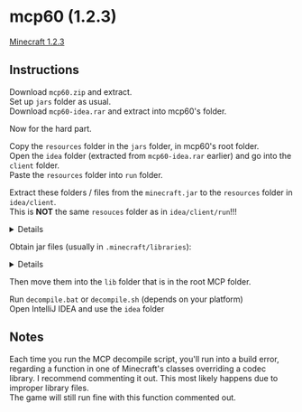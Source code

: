 # mcp60 (1.2.3)

[Minecraft 1.2.3](https://minecraft.fandom.com/wiki/Java_Edition_1.2.3)

## Instructions

Download `mcp60.zip` and extract.<br/>
Set up `jars` folder as usual.<br/>
Download `mcp60-idea.rar` and extract into mcp60's folder.<br/>

Now for the hard part.

Copy the `resources` folder in the `jars` folder, in mcp60's root folder.<br/>
Open the `idea` folder (extracted from `mcp60-idea.rar` earlier) and go into the `client` folder.<br/>
Paste the `resources` folder into `run` folder.<br/>

Extract these folders / files from the `minecraft.jar` to the `resources` folder in `idea/client`.<br/>
This is **NOT** the same `resouces` folder as in `idea/client/run`!!!

<details>

`achievement`<br/>
`armor`<br/>
`art`<br/>
`environment`<br/>
`font`<br/>
`gui`<br/>
`item`<br/>
`lang`<br/>
`misc`<br/>
`mob`<br/>
`terrain`<br/>
`title`<br/><br/>

`font.txt`<br/>
`pack.png`<br/>
`pack.txt`<br/>
`particles.png`<br/>
`terrain.png`<br/>

</details>

Obtain jar files (usually in `.minecraft/libraries`):
<details>

- `argo-3.2-small.jar`
- `codecjorbis-20101023.jar`
- `codecwav-20101023.jar`
- `librarylwjglopenal-20100824.jar`
- `soundsystem-20120107.jar`
</details>

Then move them into the `lib` folder that is in the root MCP folder.<br/>

Run `decompile.bat` or `decompile.sh` (depends on your platform)<br/>
Open IntelliJ IDEA and use the `idea` folder

Notes
--
Each time you run the MCP decompile script, you'll run into a build error, regarding a function in one of Minecraft's classes overriding a codec library. I recommend commenting it out. This most likely happens due to improper library files.<br/>
The game will still run fine with this function commented out.
